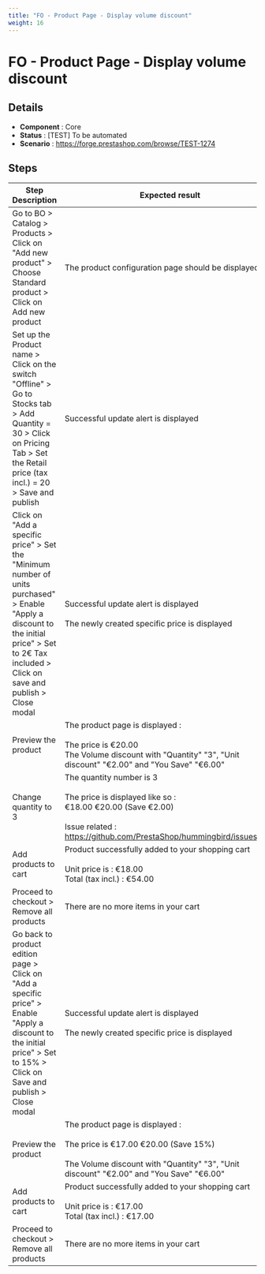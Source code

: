 ```yaml
---
title: "FO - Product Page - Display volume discount"
weight: 16
---
```


# FO - Product Page - Display volume discount
## Details
* **Component** : Core
* **Status** : [TEST] To be automated
* **Scenario** : https://forge.prestashop.com/browse/TEST-1274

## Steps
| Step Description | Expected result |
| ----- | ----- |
| Go to BO > Catalog > Products > Click on "Add new product" > Choose Standard product > Click on Add new product | The product configuration page should be displayed |
| Set up the Product name > Click on the switch "Offline" > Go to Stocks tab > Add Quantity = 30 > Click on Pricing Tab > Set the Retail price (tax incl.) = 20 > Save and publish | Successful update alert is displayed |
| Click on "Add a specific price" > Set the "Minimum number of units purchased" > Enable "Apply a discount to the initial price" > Set to 2€ Tax included > Click on save and publish > Close modal | Successful update alert is displayed<br><br>The newly created specific price is displayed |
| Preview the product | The product page is displayed :<br><br>The price is €20.00<br>The Volume discount with "Quantity" "3", "Unit discount" "€2.00" and "You Save" "€6.00" |
| Change quantity to 3 | The quantity number is 3<br><br>The price is displayed like so :<br>€18.00 €20.00 (Save €2.00)<br><br>Issue related : https://github.com/PrestaShop/hummingbird/issues/616 |
| Add products to cart | Product successfully added to your shopping cart<br><br>Unit price is : €18.00<br>Total (tax incl.) : €54.00 |
| Proceed to checkout > Remove all products | There are no more items in your cart |
| Go back to product edition page > Click on "Add a specific price" > Enable "Apply a discount to the initial price" > Set to 15% > Click on Save and publish > Close modal | Successful update alert is displayed<br><br>The newly created specific price is displayed |
| Preview the product | The product page is displayed :<br><br>The price is €17.00 €20.00 (Save 15%)<br><br>The Volume discount with "Quantity" "3", "Unit discount" "€2.00" and "You Save" "€6.00" |
| Add products to cart | Product successfully added to your shopping cart<br><br>Unit price is : €17.00<br>Total (tax incl.) : €17.00 |
| Proceed to checkout > Remove all products | There are no more items in your cart |
